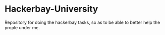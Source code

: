 # Hackerbay-University
Repository for doing the hackerbay tasks, so as to be able to better help the prople under me.
